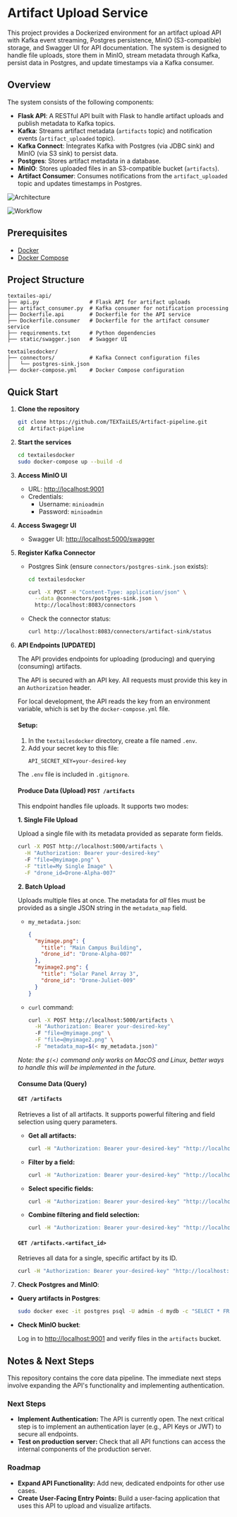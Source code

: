 # Artifact Upload Service

This project provides a Dockerized environment for an artifact upload API with Kafka event streaming, Postgres persistence, MinIO (S3-compatible) storage, and Swagger UI for API documentation. The system is designed to handle file uploads, store them in MinIO, stream metadata through Kafka, persist data in Postgres, and update timestamps via a Kafka consumer.

## Overview

The system consists of the following components:
- **Flask API**: A RESTful API built with Flask to handle artifact uploads and publish metadata to Kafka topics.
- **Kafka**: Streams artifact metadata (`artifacts` topic) and notification events (`artifact_uploaded` topic).
- **Kafka Connect**: Integrates Kafka with Postgres (via JDBC sink) and MinIO (via S3 sink) to persist data.
- **Postgres**: Stores artifact metadata in a database.
- **MinIO**: Stores uploaded files in an S3-compatible bucket (`artifacts`).
- **Artifact Consumer**: Consumes notifications from the `artifact_uploaded` topic and updates timestamps in Postgres.

![Architecture](textailesdocker/image.png)

![Workflow](textailesdocker/image-1.png)

## Prerequisites

- [Docker](https://www.docker.com/get-started)
- [Docker Compose](https://docs.docker.com/compose/)


## Project Structure

```
textailes-api/
├── api.py                # Flask API for artifact uploads
├── artifact_consumer.py  # Kafka consumer for notification processing
├── Dockerfile.api        # Dockerfile for the API service
├── Dockerfile.consumer   # Dockerfile for the artifact consumer service
├── requirements.txt      # Python dependencies
├── static/swagger.json   # Swagger UI

textailesdocker/
├── connectors/           # Kafka Connect configuration files
│   └── postgres-sink.json
├── docker-compose.yml    # Docker Compose configuration
```

## Quick Start

1. **Clone the repository**

   ```bash
   git clone https://github.com/TEXTaiLES/Artifact-pipeline.git
   cd  Artifact-pipeline
   ```

2. **Start the services**

   ```bash
   cd textailesdocker
   sudo docker-compose up --build -d
   ```

3. **Access MinIO UI**

   - URL: [http://localhost:9001](http://localhost:9001)
   - Credentials:
     - Username: `minioadmin`
     - Password: `minioadmin`

4. **Access Swagegr UI**

   - Swagger UI: [http://localhost:5000/swagger](http://localhost:5000/swagger)

5. **Register Kafka Connector**

   - Postgres Sink (ensure `connectors/postgres-sink.json` exists):
     ```bash
     cd textailesdocker
     ```

     ```bash
     curl -X POST -H "Content-Type: application/json" \
       --data @connectors/postgres-sink.json \
       http://localhost:8083/connectors
     ```
   - Check the connector status:

     ```bash
     curl http://localhost:8083/connectors/artifact-sink/status
     ```
6. **API Endpoints [UPDATED]**

    The API provides endpoints for uploading (producing) and querying (consuming) artifacts.

    The API is secured with an API key. All requests must provide this key in an `Authorization` header.

    For local development, the API reads the key from an environment variable, which is set by the `docker-compose.yml` file.

    #### Setup:
    1. In the `textailesdocker` directory, create a file named `.env`.
    2. Add your secret key to this file:
        ```
        API_SECRET_KEY=your-desired-key
        ```
    The `.env` file is included in `.gitignore`.

    #### Produce Data (Upload) `POST /artifacts`

    This endpoint handles file uploads. It supports two modes:

      **1. Single File Upload**

      Upload a single file with its metadata provided as separate form fields.

      ```bash
      curl -X POST http://localhost:5000/artifacts \
        -H "Authorization: Bearer your-desired-key"
        -F "file=@myimage.png" \
        -F "title=My Single Image" \
        -F "drone_id=Drone-Alpha-007"
      ```

      **2. Batch Upload**

      Uploads multiple files at once. The metadata for *all* files must be provided as a single JSON string in the `metadata_map` field.

      - `my_metadata.json`:

        ```json
        {
          "myimage.png": {
            "title": "Main Campus Building",
            "drone_id": "Drone-Alpha-007"
          },
          "myimage2.png": {
            "title": "Solar Panel Array 3",
            "drone_id": "Drone-Juliet-009"
          }
        }
        ```

      - `curl` command:

        ```bash
        curl -X POST http://localhost:5000/artifacts \
          -H "Authorization: Bearer your-desired-key"
          -F "file=@myimage.png" \
          -F "file=@myimage2.png" \
          -F "metadata_map=$(< my_metadata.json)"
        ```

      *Note: the `$(<)` command only works on MacOS and Linux, better ways to handle this will be implemented in the future.*

    #### Consume Data (Query)
    #### `GET /artifacts`

    Retrieves a list of all artifacts. It supports powerful filtering and field selection using query parameters.

    - **Get all artifacts:**

      ```bash
      curl -H "Authorization: Bearer your-desired-key" "http://localhost:5000/artifacts"
      ```

    - **Filter by a field:**

      ```bash
      curl -H "Authorization: Bearer your-desired-key" "http://localhost:5000/artifacts?drone_id=Drone-Alpha-007"
      ```

    - **Select specific fields:**

      ```bash
      curl -H "Authorization: Bearer your-desired-key" "http://localhost:5000/artifacts?fields=artifact_id,title"
      ```

    - **Combine filtering and field selection:**

      ```bash
      curl -H "Authorization: Bearer your-desired-key" "http://localhost:5000/artifacts?drone_id=Drone-Alpha-007&fields=filename,location"
      ```

    #### `GET /artifacts.<artifact_id>`

    Retrieves all data for a single, specific artifact by its ID.

    ```bash
    curl -H "Authorization: Bearer your-desired-key" "http://localhost:5000/artifacts/3b62f2b9-3038-42ef-90c4-a0b490641af7"
    ```

7. **Check Postgres and MinIO**:

  - **Query artifacts in Postgres**:

      ```bash
      sudo docker exec -it postgres psql -U admin -d mydb -c "SELECT * FROM artifacts;"
      ```

  - **Check MinIO bucket**:

    Log in to [http://localhost:9001](http://localhost:9001) and verify files in the `artifacts` bucket.

## Notes & Next Steps

This repository contains the core data pipeline. The immediate next steps involve expanding the API's functionality and implementing authentication.

### Next Steps
- **Implement Authentication:** The API is currently open. The next critical step is to implement an authentication layer (e.g., API Keys or JWT) to secure all endpoints.
- **Test on production server:** Check that all API functions can access the internal components of the production server.

### Roadmap
- **Expand API Functionality:** Add new, dedicated endpoints for other use cases.
- **Create User-Facing Entry Points:** Build a user-facing application that uses this API to upload and visualize artifacts.